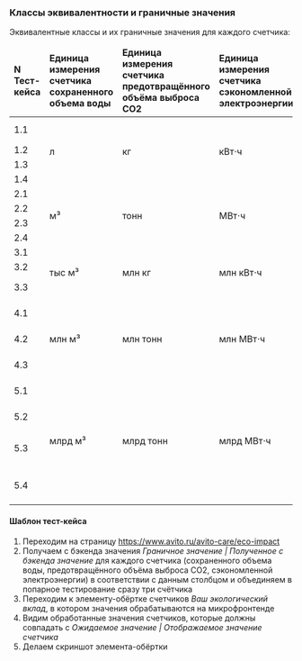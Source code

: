 ### Классы эквивалентности и граничные значения
Эквивалентные классы и их граничные значения для каждого счетчика:

<table>
<thead>
		<tr>
			<td><strong>N Тест-кейса</strong></td>
			<td><strong>Единица измерения счетчика сохраненного объема воды</strong></td>
			<td><strong>Единица измерения счетчика предотвращённого объёма выброса CO2</strong></td>
			<td><strong>Единица измерения счетчика сэкономленной электроэнергии</strong></td>
			<td><strong>Граничное значение | Полученное с бэкенда значение</strong></td>
			<td><strong>Ожидаемое значение | Отображаемое значение счетчика</strong></td>
		</tr>
</thead>
	<tbody>
		<tr>
			<td>1.1</td>
			<td rowspan="4">л  </td>
			<td rowspan="4">кг </td>
			<td rowspan="4">кВт⋅ч </td>
			<td>-1</td>
			<td>0 / Не должно отобразиться</td>
		</tr>
		<tr>
			<td>1.2</td>
			<td>0</td>
			<td>0</td>
		</tr>
		<tr>
			<td>1.3</td>
			<td>1</td>
			<td>1</td>
		</tr>
		<tr>
			<td>1.4</td>
			<td>999</td>
			<td>999</td>
		</tr>
		<tr>
			<td>2.1</td>
			<td rowspan="4">м³ </td>
			<td rowspan="4">тонн</td>
			<td rowspan="4">МВт⋅ч</td>
			<td>1 000</td>
			<td>1</td>
		</tr>
		<tr>
			<td>2.2</td>
			<td>1 001</td>
			<td>1</td>
		</tr>
		<tr>
			<td>2.3</td>
			<td>1 100</td>
			<td>1.1</td>
		</tr>
		<tr>
			<td>2.4</td>
			<td>999 999</td>
			<td>999.9</td>
		</tr>
		<tr>
			<td>3.1</td>
			<td rowspan="3">тыс м³</td>
			<td rowspan="3">млн кг</td>
			<td rowspan="3">млн кВт⋅ч</td>
			<td>1 000 000</td>
			<td>1</td>
		</tr>
		<tr>
			<td>3.2</td>
			<td>1 100 000</td>
			<td>1.1</td>
		</tr>
		<tr>
			<td>3.3</td>
			<td>999 999 999</td>
			<td>999.9</td>
		</tr>
		<tr>
			<td>4.1</td>
			<td rowspan="3">млн м³ </td>
			<td rowspan="3">млн тонн</td>
			<td rowspan="3">млн МВт⋅ч</td>
			<td>1 000 000 000</td>
			<td>1</td>
		</tr>
		<tr>
			<td>4.2</td>
			<td>1 100 000 000</td>
			<td>1.1</td>
		</tr>
		<tr>
			<td>4.3</td>
			<td>999 999 999 999</td>
			<td>999.9</td>
		</tr>
		<tr>
			<td>5.1</td>
			<td rowspan="4">млрд м³</td>
			<td rowspan="4">млрд тонн</td>
			<td rowspan="4">млрд МВт⋅ч</td>
			<td>1 000 000 000 000</td>
			<td>1</td>
		</tr>
		<tr>
			<td>5.2</td>
			<td>1 100 000 000 000</td>
			<td>1.1</td>
		</tr>
		<tr>
			<td>5.3</td>
			<td>999 999 999 999 999</td>
			<td>999.9</td>
		</tr>
		<tr>
			<td>5.4</td>
			<td>9 999 999 999 999 999</td>
			<td>9 999.9 / Не должно отобразиться</td>
		</tr>
	</tbody>
</table>

#### Шаблон тест-кейса

1. Переходим на страницу https://www.avito.ru/avito-care/eco-impact
2. Получаем с бэкенда значения *Граничное значение | Полученное с бэкенда значение* для каждого счетчика (сохраненного объема воды, предотвращённого объёма выброса CO2, сэкономленной электроэнергии) в соответствии с данным столбцом и объединяем в попарное тестирование сразу три счётчика
3. Переходим к элементу-обёртке счетчиков *Ваш экологический вклад*, в котором значения обрабатываются на микрофронтенде
4. Видим обработанные значения счетчиков, которые должны совпадать с *Ожидаемое значение | Отображаемое значение счетчика*
5. Делаем скриншот элемента-обёртки
